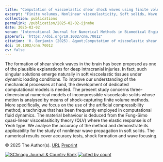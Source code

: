 ```yaml
---
title: "Computation of viscoelastic shear shock waves using finite volume schemes with artificial compressibility"
excerpt: "Finite volumes, Nonlinear viscoelasticity, Soft solids, Wave mechanics, Traumatic brain injury"
collection: publications
permalink: /publication/2025-02-02-ijnmbe
date: 2025-02-02
venue: 'International Journal for Numerical Methods in Biomedical Engineering'
paperurl: 'https://doi.org/10.1002/cnm.70012'
citation: 'H. Berjamin (2025). &quot;Computation of viscoelastic shear shock waves using finite volume schemes with artificial compressibility&quot;, <i>International Journal for Numerical Methods in Biomedical Engineering</i> 41(2), e70012.'
doi: 10.1002/cnm.70012
cv: false
---
```


The formation of shear shock waves in the brain has been proposed as one of the plausible explanations for deep intracranial injuries. In fact, such singular solutions emerge naturally in soft viscoelastic tissues under dynamic loading conditions. To improve our understanding of the mechanical processes at hand, the development of dedicated computational models is needed. The present study concerns three-dimensional numerical models of incompressible viscoelastic solids whose motion is analysed by means of shock-capturing finite volume methods. More specifically, we focus on the use of the artificial compressibility method, a technique that has been frequently employed in computational fluid dynamics. The material behaviour is deduced from the Fung-Simo quasi-linear viscoelasiticity theory (QLV) where the elastic response is of Yeoh type. We analyse the accuracy of the method and demonstrate its applicability for the study of nonlinear wave propagation in soft solids. The numerical results cover accuracy tests, shock formation and wave focusing.

© 2025 The Author(s). [URL](https://onlinelibrary.wiley.com/doi/10.1002/cnm.70012) [Preprint](https://doi.org/10.48550/arXiv.2310.04355)

<a href="https://www.scimagojr.com/journalsearch.php?q=19700174683&amp;tip=sid&amp;exact=no" title="SCImago Journal &amp; Country Rank"><img border="0" src="https://www.scimagojr.com/journal_img.php?id=19700174683" alt="SCImago Journal &amp; Country Rank"  /></a>     <a href="https://www.scopus.com/inward/record.url?scp=85216805557" target="_blank"><image alt="cited by count" border="0" src="https://api.elsevier.com/content/abstract/citation-count?eid=2-s2.0-85216805557&amp;httpAccept=image%2Fjpeg&amp;apiKey=577024bd0f9be314e8f4c239512901c6"/></a>